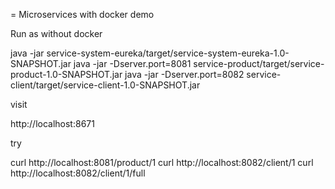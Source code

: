 = Microservices with docker demo


Run as without docker

java -jar service-system-eureka/target/service-system-eureka-1.0-SNAPSHOT.jar
java -jar -Dserver.port=8081 service-product/target/service-product-1.0-SNAPSHOT.jar
java -jar -Dserver.port=8082 service-client/target/service-client-1.0-SNAPSHOT.jar

visit

http://localhost:8671

try

curl http://localhost:8081/product/1
curl http://localhost:8082/client/1
curl http://localhost:8082/client/1/full